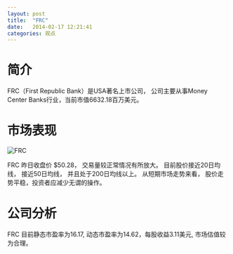 ```yaml
---
layout: post
title:  "FRC"
date:   2014-02-17 12:21:41
categories: 观点
---
```


# 简介
FRC（First Republic Bank）是USA著名上市公司，
公司主要从事Money Center Banks行业，当前市值6632.18百万美元。

# 市场表现

![FRC](http://finviz.com/chart.ashx?t=FRC&ty=c&ta=1&p=d&s=l)

FRC 昨日收盘价 $50.28，
交易量较正常情况有所放大。
目前股价接近20日均线，
接近50日均线，
并且处于200日均线以上。
从短期市场走势来看，
股价走势平稳，投资者应减少无谓的操作。

# 公司分析
FRC 目前静态市盈率为16.17, 动态市盈率为14.62，每股收益3.11美元,
市场估值较为合理。
